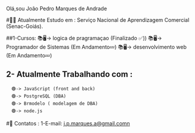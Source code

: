 Olá,sou João Pedro Marques de Andrade

#👨‍🎓 Atualmente Estudo em : Serviço Nacional de Aprendizagem Comercial (Senac-Goiás).

  ##1-Cursos:
     📚🖥-> logica de pragramaçao (Finalizado ✅))
     📚🖥-> Programador de Sistemas (Em Andamento💤)
     📚🖥-> desenvolvimento web (Em Andamento💤)

 ## 2- Atualmente Trabalhando com :
      🟢-> JavaScript (front and back)
      🟢-> PostgreSQL (DBA)
      🟢-> Brmodelo ( modelagem de DBA)
      🟢-> node.js
#📲 Contatos :
  1-E-mail: j.p.marques.a@gmail.comn
